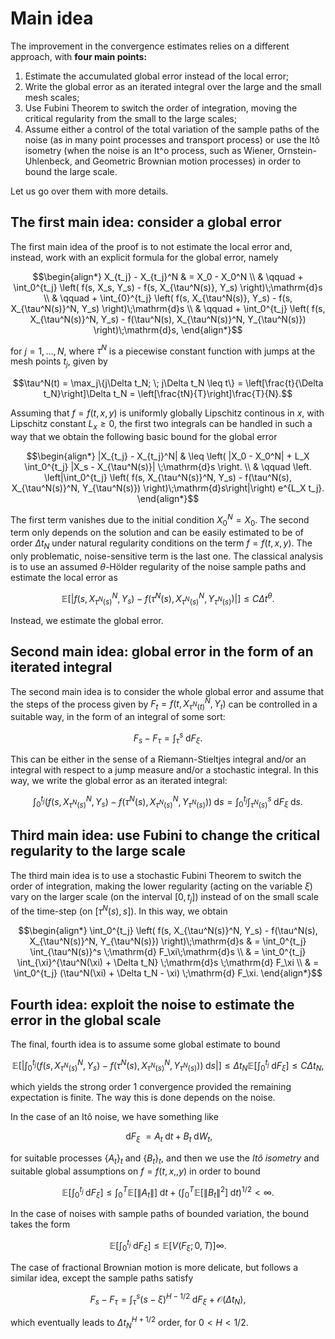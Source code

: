 # Main idea

The improvement in the convergence estimates relies on a different approach, with **four main points:**

1. Estimate the accumulated global error instead of the local error;
2. Write the global error as an iterated integral over the large and the small mesh scales;
3. Use Fubini Theorem to switch the order of integration, moving the critical regularity from the small to the large scales;
4. Assume either a control of the total variation of the sample paths of the noise (as in many point processes and transport process) or use the Itô isometry (when the noise is an It\^o process, such as Wiener, Ornstein-Uhlenbeck, and Geometric Brownian motion processes) in order to bound the large scale.

Let us go over them with more details.

## The first main idea: consider a global error

The first main idea of the proof is to not estimate the local error and, instead, work with an explicit formula for the global error, namely
```math
\begin{align*}
    X_{t_j} - X_{t_j}^N & = X_0 - X_0^N \\
    & \qquad + \int_0^{t_j} \left( f(s, X_s, Y_s) - f(s, X_{\tau^N(s)}, Y_s) \right)\;\mathrm{d}s  \\ 
    & \qquad + \int_{0}^{t_j} \left( f(s, X_{\tau^N(s)}, Y_s) - f(s, X_{\tau^N(s)}^N, Y_s) \right)\;\mathrm{d}s \\
    & \qquad + \int_0^{t_j} \left( f(s, X_{\tau^N(s)}^N, Y_s) - f(\tau^N(s), X_{\tau^N(s)}^N, Y_{\tau^N(s)}) \right)\;\mathrm{d}s,
\end{align*}
```
for $j = 1, \ldots, N,$ where $\tau^N$ is a piecewise constant function with jumps at the mesh points $t_j$, given by
```math
\tau^N(t) = \max_j\{j\Delta t_N; \; j\Delta t_N \leq t\} = \left[\frac{t}{\Delta t_N}\right]\Delta t_N = \left[\frac{tN}{T}\right]\frac{T}{N}.
```

Assuming that $f=f(t, x, y)$ is uniformly globally Lipschitz continous in $x$, with Lipschitz constant $L_x\geq 0$, the first two integrals can be handled in such a way that we obtain the following basic bound for the global error
```math
\begin{align*}
    |X_{t_j} - X_{t_j}^N| & \leq \left( |X_0 - X_0^N| + L_X \int_0^{t_j} |X_s - X_{\tau^N(s)}| \;\mathrm{d}s \right. \\
    & \qquad \left. \left|\int_0^{t_j} \left( f(s, X_{\tau^N(s)}^N, Y_s) - f(\tau^N(s), X_{\tau^N(s)}^N, Y_{\tau^N(s)}) \right)\;\mathrm{d}s\right|\right) e^{L_X t_j}.
\end{align*}
```

The first term vanishes due to the initial condition $X_0^N = X_0$. The second term only depends on the solution and can be easily estimated to be of order $\Delta t_N$ under natural regularity conditions on the term $f=f(t, x, y)$. The only problematic, noise-sensitive term is the last one. The classical analysis is to use an assumed $\theta$-Hölder regularity of the noise sample paths and estimate the local error as
```math
    \mathbb{E}\left[\left|f(s, X_{\tau^N(s)}^N, Y_s) - f(\tau^N(s), X_{\tau^N(s)}^N, Y_{\tau^N(s)})\right|\right] \leq C\Delta t^{\theta}.
```

Instead, we estimate the global error.

## Second main idea: global error in the form of an iterated integral

The second main idea is to consider the whole global error and assume that the steps of the process given by $F_t = f(t, X_{\tau^N(t)}^N, Y_t)$ can be controlled in a suitable way, in the form of an integral of some sort:
```math
    F_s - F_\tau = \int_\tau^s \;\mathrm{d}F_\xi.
```
This can be either in the sense of a Riemann-Stieltjes integral and/or an integral with respect to a jump measure and/or a stochastic integral. In this way, we write the global error as an iterated integral:
```math
    \int_0^{t_j} \left( f(s, X_{\tau^N(s)}^N, Y_s) - f(\tau^N(s), X_{\tau^N(s)}^N, Y_{\tau^N(s)}) \right)\;\mathrm{d}s = \int_0^{t_j} \int_{\tau^N(s)}^s \;\mathrm{d}  F_\xi\;\mathrm{d}s.
```

## Third main idea: use Fubini to change the critical regularity to the large scale

The third main idea is to use a stochastic Fubini Theorem to switch the order of integration, making the lower regularity (acting on the variable $\xi$) vary on the larger scale (on the interval $[0, t_j]$) instead of on the small scale of the time-step (on $[\tau^N(s), s]$). In this way, we obtain
```math
\begin{align*}
    \int_0^{t_j} \left( f(s, X_{\tau^N(s)}^N, Y_s) - f(\tau^N(s), X_{\tau^N(s)}^N, Y_{\tau^N(s)}) \right)\;\mathrm{d}s & = \int_0^{t_j} \int_{\tau^N(s)}^s \;\mathrm{d}  F_\xi\;\mathrm{d}s \\
    & = \int_0^{t_j} \int_{\xi}^{\tau^N(\xi) + \Delta t_N} \;\mathrm{d}s \;\mathrm{d} F_\xi \\
    & = \int_0^{t_j} (\tau^N(\xi) + \Delta t_N - \xi) \;\mathrm{d} F_\xi.
\end{align*}
```

## Fourth idea: exploit the noise to estimate the error in the global scale

The final, fourth idea is to assume some global estimate to bound
```math
    \mathbb{E}\left[\left| \int_0^{t_j} \left( f(s, X_{\tau^N(s)}^N, Y_s) - f(\tau^N(s), X_{\tau^N(s)}^N, Y_{\tau^N(s)}) \right)\;\mathrm{d}s\right|\right] \leq \Delta t_N \mathbb{E}\left[\int_0^{t_j} \;\mathrm{d} F_\xi\right] \leq C \Delta t_N,
```
which yields the strong order 1 convergence provided the remaining expectation is finite. The way this is done depends on the noise.

In the case of an Itô noise, we have something like
```math
\;\mathrm{d} F_\xi\ = A_t\;\mathrm{d}t + B_t\;\mathrm{d}W_t,
```
for suitable processes $\{A_t\}_t$ and $\{B_t\}_t$, and then we use the *Itô isometry* and suitable global assumptions on $f=f(t, x,, y)$ in order to bound
```math
\mathbb{E}\left[\int_0^{t_j} \;\mathrm{d} F_\xi\right] \leq \int_0^T\mathbb{E}\left[\|A_t\|\right] \;\mathrm{d}t + \left( \int_0^T\mathbb{E}\left[\|B_t\|^2\right] \;\mathrm{d}t\right)^{1/2} < \infty.
```

In the case of noises with sample paths of bounded variation, the bound takes the form
```math
\mathbb{E}\left[\int_0^{t_j} \;\mathrm{d} F_\xi\right] \leq \mathbb{E}\left[V(F_\xi; 0, T)\right]\infty.
```

The case of fractional Brownian motion is more delicate, but follows a similar idea, except the sample paths satisfy
```math
    F_s - F_\tau = \int_\tau^s (s - \xi)^{H-1/2}\;\mathrm{d}F_\xi + \mathcal{O}(\Delta t_N),
```
which eventually leads to $\Delta t_N^{H + 1/2}$ order, for $0 < H < 1/2.$
